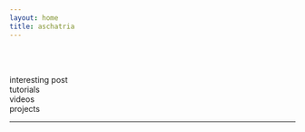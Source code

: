 ```yaml
---
layout: home
title: aschatria
---
```



<br/>
<br/>

interesting post<br/>
tutorials <br/>
videos<br/>
projects<br/>

<hr/>
